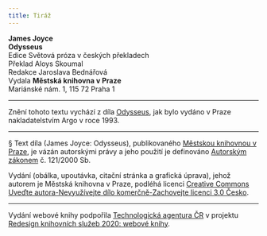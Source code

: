 ```yaml
---
title: Tiráž
---
```


**James Joyce**  
**Odysseus**  
Edice Světová próza v českých překladech  
Překlad Aloys Skoumal  
Redakce Jaroslava Bednářová  
Vydala **Městská knihovna v Praze**  
Mariánské nám. 1, 115 72 Praha 1  
[^1]: Přistoupím k oltáři božímu.  
[^2]: Zlatoústý.  
[^3]: Algernon Charles Swinburne (1837–1909), angl. básník.  
[^4]: Po vínově rudém moři;  z Homérovy _Odysseje_.  
[^5]: Moře! Moře!; z Xenofontovy _Anabáze_.  
[^6]: Pupek.  
[^7]: Mater Misericordiae, Richmond – nemocnice v Dublinu.  
[^8]: Nechť tě obklopí liliový zástup zářících vyznavačů, nechť tě přivítá plesající sbor panen. (Irská modlitba nad umírajícím.)  
[^9]: Ve jménu Otce i Syna i Ducha svatého.  
[^10]: A v jednu svatou všeobecnou a apoštolskou církev; vyznání víry, součást mše.  
[^11]: Hrome! Panebože!  
[^12]: Láska matčina; láska k matce.  
[^13]: Po přímých cestách.  
[^14]: Cena Paříže, vyznamenání.  
[^15]: Mistr všech vědoucích (tj. Aristoteles), z Dantova _Pekla_.  
[^16]: Po sobě.  
[^17]: Vedle sebe.  
[^18]: Věčný zákon.  
[^19]: Biskupský pláštík.  
[^20]: Doslova: Přines s sebou; soudní obsílka.  
[^21]: Ať odpočívá v pokoji.  
[^22]: Na stráž!; z Verdiho _Trubadúra_.  
[^23]: Úvodní árie.  
[^24]: Slez dolů, plešatče, abys příliš nezplešatěl.  
[^25]: Ó ano, jistě!  
[^26]: Doslova: velký rok; nesmírná doba.  
[^27]: Kdo vás přivedl do tohoto trapného stavu?  
[^28]: Holub, Josefe.  
[^29]: Teplé mléko.  
[^30]: Králíku.  
[^31]: Loterie, terno.  
[^32]: Život Ježíšův.  
[^33]: To víš, je to legrační. Jsem socialista. Nevěřím v boží existenci. Tátovi to nesmím říct.  
[^34]: On věří?  
[^35]: Můj otec ano.  
[^36]: Konec.  
[^37]: Fyzika, chemie a přírodověda.  
[^38]: Zadělávané plíčky.  
[^39]: Boulevard St. Michel.  
[^40]: On, to jsem já sám.  
[^41]: Ještě dvě minuty.  
[^42]: Zavřeno.  
[^43]: Haha!  
[^44]: Cože?  
[^45]: Baletní sukýnka.  
[^46]: Dlouhé bílé kalhoty a krátké červené; název humoristických časopisů.  
[^47]: Řezy.  
[^48]: Krém bretonského pudinku.  
[^49]: Půl žejdlíku!  
[^50]: On je Ir. Holandský? Sýr ne. Irové, my dva, Irsko, víte? To jo!  
[^51]: Na zdraví!  
[^52]: Slečna.  
[^53]: Děvče pro všechno.  
[^54]: Můj syn.  
[^55]: Pramice uvízlá v písku.  
[^56]: Přemýšleje o hrozných věcech.  
[^57]: Samozřejmě.  
[^58]: Bratr čuník.  
[^59]: K tobě všeliké tělo přijde; _Žalm 65, 37_.  
[^60]: Spíše.  
[^61]: A viděl Bůh. A bylo velmi dobré; Genesis 1, 31.  
[^62]: Hle, jak malá nožka!  
[^63]: Dni i noci kvílí nad utrpěnými křivdami.  
[^64]: Onen totiž Lucifer, jenž nezná západu. (Z obřadů svěcení svící na Bílou sobotu, Lucifer = Světlonoš, Jitřenka.)  
[^65]: No dobře.  
[^66]: Tam ruku dám ti; z Mozartova _Dona Giovanniho_.  
[^67]: Zda chci či nechci; z Mozartova _Dona Giovanniho._  
[^68]: Sladké nic nedělání.  
[^69]: Stavovská solidarita, morálka.  
[^70]: Ejhle člověk! – Pilátův výrok o Ježíšovi.  
[^71]: Iesus Nazarenus Rex Iudaeorum – Ježíš Nazaretský, král židovský.  
[^72]: Iesus Hominum Salvator – Ježíš, spasitel lidí; In hoc Signo (vinces) – V tomto znamení (zvítězíš); In Hac Salus – V tomto (kříži) spása.  
[^73]: Stála Matka, mariánský hymnus.  
[^74]: Kdo je člověk!  
[^75]: Španělská pleť.  
[^76]: Jak chví se srdce mé; z Mozartova _Dona Giovanniho_.  
[^77]: Nevcházej v soud se služebníkem svým, Pane. _Žalm 142, 2_.  
[^78]: A neuveď nás v pokušení; z _Otčenáše_.  
[^79]: Do ráje (ať doprovodí tě andělé); pohřební zpěv.  
[^80]: Nechť má tělo.  
[^81]: O mrtvých nejinak než dříve, tj. stejně jako dříve – jen dobré.  
[^82]: Pesach, židovské Velikonce.  
[^83]: Slyš, Izraeli, Hospodin Bůh náš, Hospodin jeden jest.  
[^84]: Léta Páně.  
[^85]: Říše římská.  
[^86]: Vstupte, děti!  
[^87]: Pane, smiluj se!  
[^88]: Pokoj bychom vyprosili tobě… porozprávět sobě… neb vichr právě ustal ve své zlobě; z Dantovy _Božské komedie_, přel. O. F. Babler.  
[^89]: V tom vzduchu šerém; z Dantovy _Božské komedie_, přel. O. F. Babler.  
[^90]: Tak pokojná ta auriflamma (praporec); z Dantovy _Božské komedie_, přel. K. Vrátný.  
[^91]: Větší touhou, zírat zas, mě zažeh; z Dantovy _Božské komedie_, přel. K. Vrátný.  
[^92]: Itálie, učitelka umění.  
[^93]: Zákon odvety; z knihy _Exodus_.  
[^94]: Byla kdysi Trója; z Vergiliovy _Aeneidy_.  
[^95]: Žádné statky.  
[^96]: Bůh to byl, jenž poklid tento mi zjednal; z Vergiliových _Zpěvů pastýřských_, přel. O. Vaňorný.  
[^97]: Naše věc je svatá; z opery _Hugenoti_ od. G. Meyerbeera (1791–1864).  
[^98]: Don Giovanni! K tomuto kvasu jsi mne pozval! Z Mozartova _Dona Giovanniho,_ přel. R. Vonásek.  
[^99]: A on pak trubku udělal si z řiti; z Dantovy _Božské komedie_, přel. O. F. Babler.  
[^100]: Zdráv buď, Mistře.  
[^101]: Předpeklí.  
[^102]: Ani nejmenovat!  
[^103]: Člun je na souši. Jsem kněz. – Slova z irského slabikáře.  
[^104]: Pohledem člověka zahubí (bazilišek).  
[^105]: Kraj mládí; v keltské mytologii blažené bezčasí.  
[^106]: Běhna.  
[^107]: Čemu se posmíváš, tomu budeš sloužit.  
[^108]: Je Velký pátek!  
[^109]: Ještě dvacet sous. Budeme dělat prasečinky. Minet? Chceš?  
[^110]: Rozvod od stolu a lože.  
[^111]: Tvary slovesa močit.  
[^112]: Měli by mě zarazit.  
[^113]: Ba co více. V lidské společnosti záleží nejvíce na tom, aby byla láska mezi mnohými.  
[^114]: Oroduj za nás.  
[^115]: Polib mi prdel! Srdíčko moje.  
[^116]: Praví Eglinton Posloupnopisec.  
[^117]: V ten čas, kdy život náš je na půl cestě; z Dantovy _Božské komedie_, přel. K. Vrátný.  
[^118]: Ještě víc. Podnes. Znovu. Potom.  
[^119]: Sebetrapič – název antického dramatu a též básně Ch. Baudelaira.  
[^120]: Býk ověnčený k oběti.  
[^121]: Štěpánovo děvče. Ano, jeho. Gelindo se rozhodne, že nebude Š. D. milovat.  
[^122]: Otče, pravil; padající Ikarus volá svého otce podobně jako Kristus na kříži.  
[^123]: Co chcete?  
[^124]: Našel jsem to! Už to mám!  
[^125]: Já sám.  
[^126]: _Summa_ proti pohanům od Tomáše Akvinského.  
[^127]: Irský bůh lásky a krásy.  
[^128]: Náš přítel.  
[^129]: _Třicetiletá_ – Balzakův román.  
[^130]: V pravdě je hodné a spravedlivé; počátek eucharistické modlitby při mši.  
[^131]: Počet vyvolených.  
[^132]: Ejakulace semene do ženského přirození.  
[^133]: Tvořit beránky.  
[^134]: Bože, ku pomoci.  
[^135]: Reš (hebrejská číslice): Blahoslavení neposkvrnění: Počátek slov tvých jest pravda: na věky všickni soudové spravedlnosti tvé. _Žalm 118_.  
[^136]: Sin (hebrejská číslice): Knížata pronásledovala mne bez příčiny: a slov tvých strachovalo se srdce mé.  
[^137]: Taky jsem míval takové názory, když jsem byl mladičký jako vy. Potom jsem se přesvědčil, že svět je dravec. Škoda. Vždyť váš hlas… byl by zdrojem příjmu, jen do toho. A zatím se obětujete. Oběť nekrvavá.  
[^138]: Doufejme.  
[^139]: Dejte na má slova. Uvažujte.  
[^140]: Budu uvažovat.  
[^141]: Ale vážně, hm?  
[^142]: Vida. Přijďte za mnou a myslete na to.  
[^143]: Nashledanou, Mistře. A děkuji.  
[^144]: Není za co. Promiňte. Všechno nejlepší.  
[^145]: Nerozluštitelné kabalistické zaklínadlo.  
[^146]: Hluboký hlas, bas.  
[^147]: Chtěl jsem z přinucení.  
[^148]: Poslední módní výkřik.  
[^149]: Ve městě, u moře.  
[^150]: Milostně, leč nepříliš.  
[^151]: Celá láska se mi zjevila, upřel jsem na ni pohled; z Flotowovy opery _Marta_.  
[^152]: Komorní hudba. Nočník.  
[^153]: Zde v těch kobkách svátosti; z Mozartovy _Kouzelné flétny_, přel. J. K. Chmelenský.  
[^154]: Má vina.  
[^155]: Příteli.  
[^156]: Buď zticha.  
[^157]: Houbovité tělísko.  
[^158]: Ve chvíli smrti při popravě.  
[^159]: Mečík krvavý.  
[^160]: Irský pozemní hokej.  
[^161]: Družina.  
[^162]: Pro veřejné blaho.  
[^163]: Irský přípitek.  
[^164]: Irský národ; jméno vlasteneckého sdružení.  
[^165]: Přestaň.  
[^166]: Příčetný.  
[^167]: Naplivat na Angličany! Věrolomný Albion!  
[^168]: Třesky plesky.  
[^169]: V zahradě.  
[^170]: Německá sentimentální vojenská píseň.  
[^171]: V lůně matčině.  
[^172]: Zjevení Páně neboli Tří králů.  
[^173]: Vstaň, osvěť se (Jeruzaléme).  
[^174]: Všickni … ze Sáby přijdou.  
[^175]: Spomožení naše ve jménu Páně. – Který stvořil nebe i zemi. – Pán s vámi. – I s duchem tvým.  
[^176]: Bože, jehož jménem se veškerenstvo posvěcuje, vylej své požehnání na toto stvoření: a učiň, aby kdožkoli jich podle zákona i vůle s díkučiněním požívati bude, skrze vzývání Tvého přesvatého jména tvým působením tělesného zdraví i duševní záštity dosáhl skrze Krista Pána našeho.  
[^177]: Velevážený pan.  
[^178]: Spojka „a“.  
[^179]: Sbohem, milý kamaráde! Sbohem!  
[^180]: Mše za zemřelé.  
[^181]: Zkratky nehorázných titulů, podle E. Kreutzera znamenají: Podvazkový rytíř, Rytíř sv. Patrika, Chrámový rytíř (tj. zednář), Tajný rada, Rytířský komandér lázeňského řádu, Poslanec, Smírčí soudce, Bakalář lékařství, Řád za vynikající službu, Sodomita, Vrchní štolba, Člen Královské irské akademie, Bakalář práv, Doktor hudby, Chudinský opatrovník, Člen Trojické koleje v Dublinu, Člen Královské irské univerzity, Člen Královské irské lékařské koleje, Člen Královské irské chirurgické koleje.  
[^182]: Pěkná podívaná!  
[^183]: Té neskonalé (svátosti) – hymnus od Tomáše Akvinského.  
[^184]: Chléb z nebe dal jsi jim.  
[^185]: Mrzutost.  
[^186]: Chvalte Hospodina všickni národové; _Žalm 116_.  
[^187]: Prádlo.  
[^188]: Správně: La causa è santa, tj. svatá věc.  
[^189]: Vari z cesty; píseň irského básníka Ch. G. Duffyho.  
[^190]: Dobrou noc, slečno. Muž miluje krásnou dívku.  
[^191]: Následným účinkem.  
[^192]: Panno a matko, dcero syna svého; z Dantovy _Božské komedie_, přel. K. Vrátný.  
[^193]: Petr rybář = papež.  
[^194]: Aby se poznalo tělesné tajemství našeho pohlaví.  
[^195]: Modlete se, bratři, za mě.  
[^196]: Kde, jak.  
[^197]: Štěpánská píseň.  
[^198]: Smrt policajtům!  
[^199]: Slintavka.  
[^200]: Taková a tak veliká je zkaženost této doby, římští občané, že naše vdané paní mají raději chlípná lechtání kdejakého libyjského polomuže než pořádné moudí a strmé ztopoření římských centuriónů.  
[^201]: Ale jistě… tisíceré díky.  
[^202]: Obchodník s pláštěnkami.  
[^203]: Ploditel, tj. Mulligan.  
[^204]: U něho… hrome… vážně.  
[^205]: To jsou dvě věci.  
[^206]: Těhotná.  
[^207]: Plod bez srdce v plodu.  
[^208]: Budiž!  
[^209]: Mrtvé moře.  
[^210]: Porod.  
[^211]: Čich.  
[^212]: Všechno pomíjející, z Goethova _Fausta_.  
[^213]: Nebe.  
[^214]: Dojil jsi krávu mrzutost. Teď piješ sladkého mléka jejího vemene. – Z Nietzschovy _Tak pravil Zarathustra_, přel. O. Fischer.  
[^215]: Skrze bohyni Partulu a Pertundu, teď je čas pít; Partula byla římská bohyně porodu, Pertunda obcování.  
[^216]: Hodnověrnost. (V Irsku dostal napít podle zákona i po zavření hospody každý, kdo hodnověrně prokázal, že přichází ze vzdálenosti 4 mil.)  
[^217]: Požehnej vás Všemohoucí Bůh, Otec a Syn.  
[^218]: Kupředu, děti!  
[^219]: Cca 5,5 km, perská míra vzdálenosti.  
[^220]: Matka mě oženila.  
[^221]: Všichni se napijeme absintu, čert ať nám vezme zadek.  
[^222]: Dobrou noc vespolek.  
[^223]: Na vaše (zdraví).  
[^224]: Veseliti se budou na ložích svých; _Žalm 149, 5._  
[^225]: Aby se naplnilo písmo.  
[^226]: Viděl jsem vodu vytékající z chrámu od boku pravého, aleluja.  
[^227]: (Trochu vyšším hlasem.) A všichni, na něž voda splynula.  
[^228]: (Slavnostně.) Spaseni jsou.  
[^229]: Krásná nelítostná paní; báseň J. Keatse (1795–1821).  
[^230]: K bohyni, která obveseluje mladost mou.  
[^231]: Dobrý večer, slečno Blanko, co je to za ulici?  
[^232]: Mabbot Street.  
[^233]: Ano, vím, tatínku.  
[^234]: Gojská zábava.  
[^235]: Jak chví se srdce tvé?  
[^236]: Každý má jiný vkus.  
[^237]: Dostatečný důkaz.  
[^238]: Černá jsem, ale krásná, dcery jeruzalémské; zkomolená _Píseň Šalamounova_.  
[^239]: Komu to prospívá?  
[^240]: Buď nastotisíckrát vítán.  
[^241]: Jak krásný je tvůj král, Izraeli.  
[^242]: Motlidba před židovským Dlouhým dnem.  
[^243]: Zvěstuji vám velikou radost. Máme kata. (Parafráze slov, jimiž se vyhlašuje nový papež.)  
[^244]: Šťastný svazek. (Parafráze na Culpa Felix – Šťastná vina z velikonoční liturgie.)  
[^245]: Jdoucí na smrt tě zdraví.  
[^246]: Počátek hebrejské abecedy a další hebrejské výrazy.  
[^247]: Nevtipný příběh je kočár bez koně.  
[^248]: Neporušená panna.  
[^249]: Židovký puch.  
[^250]: Leopoldovo narození.  
[^251]: A nazváno bude jeho jméno Emmanuel.  
[^252]: Nebesa vypravují slávu boží_; Žalm 18, 1._  
[^253]: Ale, hergot… Mladost radost. Ať se mládí vydovádí.  
[^254]: Tak to je.  
[^255]: On přichází! Jsem to já! Muž, který se směje! Prvotní člověk!... Pánové a dámy, sázejte!... Sází se!... Už to nejde.  
[^256]: Argument k ženě.  
[^257]: Živote můj, miluji tě; z Byronovy básně.  
[^258]: Zhřešil jsem!  
[^259]: Zde v hampejzu, kde rozbili jsme stan; (z Villonovy _Závěti_).  
[^260]: Bez okolků.  
[^261]: Daruj nám pokoj.  
[^262]: Neukojené prahnutí / zpytavá žena / nás všechny zničí; (zkomolený úryvek z Wagnerovy _Valkýry_).  
[^263]: A vyvýšeni budou rohové spravedlivého; _Žalm 74, 11_.  
[^264]: Dráždivé spodní prádlo. Olala. Ten má frňák.  
[^265]: Ať žije upír!  
[^266]: Hovnajs!  
[^267]: Všichni dopředu! Poklonit se! Všichni na místo!  
[^268]: Čtverec! Dva dopředu!... Vyrovnat!  
[^269]: Vpřed! Osm! Skrz! Pozdrav! Pohyb rukou! Křížem!  
[^270]: Šuplíky! Dámský řetěz! Košík! Zády k sobě!  
[^271]: Pekařka! Kroužky! Můstky! Kolotoč! Šneci!  
[^272]: Tančete se svými dámami! Vyměňte si dámy! Podejte své dámě kytičku! Poděkujte!  
[^273]: Ale ne, kdepak!... Nebudu sloužit!  
[^274]: Ostatně mi do toho nic není.  
[^275]: Nemočit.  
[^276]: Také v Paříži je to vidět.  
[^277]: Ach jé.  
[^278]: Božínku!  
[^279]: Milý kněže? (název písně J. Banima, 1798–1844).  
[^280]: Zemřeme za Irsko!  
[^281]: Chvátej loupiti; z _Izaiáše 8, 3_.  
[^282]: Pozpátku „Alleluja: nebo kraloval Pán Bůh náš všemohoucí“; praktika při černé mši.  
[^283]: Odejde Jidáš. A odšed osidlem se oběsil; (_Mat. 27, 5_).  
[^284]: Věrný Achates; nerozlučný druh Aenea ve Vergilově _Aeneidě_.  
[^285]: Po cestě.  
[^286]: Polosvět.  
[^287]: Kolegové, kumpáni.  
[^288]: Nejsem neznalá útrap a nešťastným pomáhám ráda; parafráze z Vergiliovy _Aeneidy_, přel. O. Vaňorný.  
[^289]: Vzácný pták (tj. bílá vrána).  
[^290]: Vypravěč, povídálek.  
[^291]: Chladnokrevnost.  
[^292]: Indiánská salaš.  
[^293]: Pohlednice.  
[^294]: Rozhled.  
[^295]: Dýka.  
[^296]: Rozhřešení.  
[^297]: Mezi námi.  
[^298]: Rázem.  
[^299]: Hlava rodiny.  
[^300]: Porušnost o sobě (v zásadě), porušnost případkově (náhodná); _Summa_ Tomáše Akvinského.  
[^301]: Ve všem všudy.  
[^302]: Nezbytná podmínka.  
[^303]: Tlumeně… důvěrníkovi.  
[^304]: Roberto okrádá svou běhnu.  
[^305]: Sv. Tomáš Buldok.  
[^306]: Podle těla.  
[^307]: Vlast je tam, kde je dobrý život.  
[^308]: Prozatím (propter tempore).  
[^309]: Farnost sv. Patrika; tj. ironicky irská církev.  
[^310]: Tělnatost.  
[^311]: Sklon.  
[^312]: Léta jsem promarnil hrou.  
[^313]: Vůdce a hrabě; členění dvojsborových vokálních skladeb.  
[^314]: O lstivosti Sirén / pějí básníci.  
[^315]: Dýchánky.  
[^316]: Celý ten rod.  
[^317]: Zkomolený závěr písně od J. Jeepa (1582–1644) o ztroskotání lodi.  
[^318]: Báseň _Naděje_ od rakouského básníka Naftali Herze Imbera (1856–1909).  
[^319]: Potichu.  
[^320]: Poutnický nápěv: Když vycházel Izrael z Egypta a dům Jakubův z národu cizího.  
[^321]: Venkov ve městě… Tady se člověk uzdraví.  
[^322]: Vždy ochotný.  
[^323]: Světlost a dokonalost.  
[^324]: Radost ze Zákona; židovský svátek.  
[^325]: Píseň Šalomounova.  
[^326]: Pisoár.  
[^327]: Jeho Veličenstvo.  
[^328]: Těhotná.  
[^329]: Ach, krásný touraineský kraji.  
[^330]: Zkomolenina z „haruspex“, tj. vykladač z vnitřností obětin ve starém Římě.  
[^331]: Paroháč.  
[^332]: Jak se máte? Děkuji, dobře, a vy?  
[^333]: Služka.  
[^334]: Dvě sázená vejce, pane.  
[^335]: Myslím na Masetta… já nevím, co bych ráda; z Mozartova _Dona Giovanniho_, přel. R. Vonásek.  
[^336]: Hospoda.  
ISBN 978-80-274-2819-9 (webová kniha)  
V MKP 2. elektronické vydání z 14. 10. 2022.

***

Znění tohoto textu vychází z díla [Odysseus](https://search.mlp.cz/cz/titul/odysseus/42965/), jak bylo vydáno v Praze nakladatelstvím Argo v roce 1993.

***

§
Text díla (James Joyce: Odysseus), publikovaného [Městskou knihovnou v Praze](https://www.mlp.cz/cz/), je vázán autorskými právy a jeho použití je definováno [Autorským zákonem](https://www.mkcr.cz/predpisy-zakonu-709.html) č. 121/2000 Sb.


Vydání (obálka, upoutávka, citační stránka a grafická úprava), jehož autorem je Městská knihovna v Praze, podléhá licenci [Creative Commons Uveďte autora-Nevyužívejte dílo komerčně-Zachovejte licenci 3.0 Česko](https://creativecommons.org/licenses/by-nc-sa/3.0/cz/).

***

Vydání webové knihy podpořila [Technologická agentura ČR](https://www.tacr.cz/) v projektu [Redesign knihovních služeb 2020: webové knihy](https://starfos.tacr.cz/cs/project/TL04000391).
